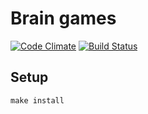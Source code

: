 # Brain games

[![Code Climate](https://codeclimate.com/github/viprogramm/project-lvl1-s69/badges/gpa.svg)](https://codeclimate.com/github/viprogramm/project-lvl1-s69)
[![Build Status](https://travis-ci.org/viprogramm/project-lvl1-s69.svg?branch=master)](https://travis-ci.org/viprogramm/project-lvl1-s69)

## Setup

```
make install
```